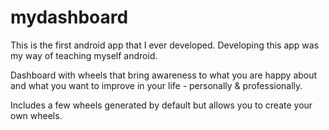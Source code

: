 mydashboard
===========
This is the first android app that I ever developed.
Developing this app was my way of teaching myself android.

Dashboard with wheels that bring awareness to 
what you are happy about and 
what you want to improve 
in your life - personally & professionally. 

Includes a few wheels generated by default
but allows you to create your own wheels.
